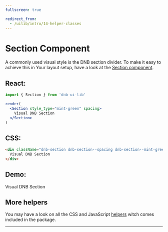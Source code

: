 ```yaml
---
fullscreen: true

redirect_from:
  - /uilib/intro/14-helper-classes
---
```


<Intro>

# Section Component

A commonly used visual style is the DNB section divider. To make it easy to achieve this in Your layout setup, have a look at the [Section component](!/uilib/components/section).

## React:

```jsx
import { Section } from 'dnb-ui-lib'

render(
  <Section style_type="mint-green" spacing>
    Visual DNB Section
  </Section>
)
```

## CSS:

```html
<div className="dnb-section dnb-section--spacing dnb-section--mint-green">
  Visual DNB Section
</div>
```

## Demo:

<div className="dnb-section dnb-section--spacing dnb-section--mint-green">
  Visual DNB Section
</div>

## More helpers

You may have a look on all the CSS and JavaScript [helpers](!/uilib/helpers) witch comes included in the package.

---

<IntroFooter href="/uilib/intro/15-summary" text="Summary" />

</Intro>
